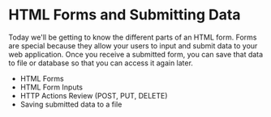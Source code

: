 # HTML Forms and Submitting Data

Today we'll be getting to know the different parts of an HTML form. Forms are special because they allow your users to input and submit data to your web application. Once you receive a submitted form, you can save that data to file or database so that you can access it again later.

- HTML Forms
- HTML Form Inputs
- HTTP Actions Review (POST, PUT, DELETE)
- Saving submitted data to a file